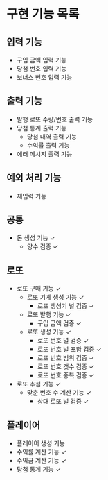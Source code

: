 # 구현 기능 목록

## 입력 기능

- 구입 금액 입력 기능
- 당첨 번호 입력 기능
- 보너스 번호 입력 기능

## 출력 기능

- 발행 로또 수량/번호 출력 기능
- 당첨 통계 출력 기능
    - 당첨 내역 출력 기능
    - 수익률 출력 기능
- 에러 메시지 출력 기능

## 예외 처리 기능

- 재입력 기능

## 공통

- 돈 생성 기능 ✓
    - 양수 검증 ✓

## 로또

- 로또 구매 기능 ✓
    - 로또 기계 생성 기능 ✓
        - 로또 생성기 널 검증 ✓
    - 로또 발행 기능 ✓
        - 구입 금액 검증 ✓
    - 로또 생성 기능 ✓
        - 로또 번호 널 검증 ✓
        - 로또 번호 널 포함 검증 ✓
        - 로또 번호 범위 검증 ✓
        - 로또 번호 갯수 검증 ✓
        - 로또 번호 중복 검증 ✓
- 로또 추첨 기능 ✓
    - 맞춘 번호 수 계산 기능 ✓
        - 상대 로또 널 검증 ✓

## 플레이어

- 플레이어 생성 기능
- 수익률 계산 기능 ✓
- 수익금 계산 기능 ✓
- 당첨 통계 기능 ✓
